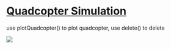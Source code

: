 [Quadcopter Simulation](https://github.com/Hom-Wang/MATLAB)
========

use plotQuadcopter() to plot quadcopter, use delete() to delete

<img src="https://lh3.googleusercontent.com/6wQWLEnMfknSneVLHQqjoERWeU0itO5jOGQedkfThp_VgYWQNxtO6EfVUSfmcf5BdG7Uwlt02GnLcxQzbFrM46b7KzM3LKQAcNb-dzJdiM6fS3xKGXlZd8vFdU6xX8vFiEkMXhl4VBh8TaKFAmNQp-x4ny6dFllfNLAKENgloPWdoZsprGoWwj42GR7lNFLg5ed0HLUB_ptqEAAt4o7-wDJRsllQByRBOo7B11rpTsAwz4VEyHt7ZVebfPoC4tC6G_zgdcC9ZdPKJjrd9Zo8Rbh7IeyO5l70lY7lXRmNfvYGRPJy6WwM_Uvzj09BeJWIvnvejGu9U3OlQh42BMUCakQbiwtUdGg17OnNjA2PLnFOVeAs7GPE6HJkC7d5gCqQBC1nTGuov-Qe4QWd8bud80ZPCPu5eCumYRh3HYEcN2tspN0aGYhMV7pEFm9LYxdUDkeaMSIEvBZnBSE8c6zk1G5xKLz1o5Pr4zH-XwYOwWKCw-n5p7HxzpCR57NFTFaK-bXjSmY8ai5rQ0ovUVZo2U53BG8wG4uVXKxMUmn_ldyCU3O7l6tJwc6FkjtBZC_fr9wCqV-A8bZyUBVpCAWoUM8YEjE3TOa7=w900-h750-no"/>
